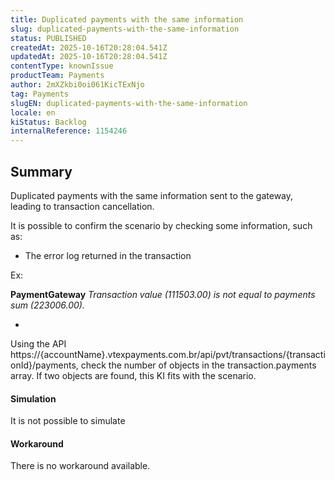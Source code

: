 ```yaml
---
title: Duplicated payments with the same information
slug: duplicated-payments-with-the-same-information
status: PUBLISHED
createdAt: 2025-10-16T20:28:04.541Z
updatedAt: 2025-10-16T20:28:04.541Z
contentType: knownIssue
productTeam: Payments
author: 2mXZkbi0oi061KicTExNjo
tag: Payments
slugEN: duplicated-payments-with-the-same-information
locale: en
kiStatus: Backlog
internalReference: 1154246
---
```


## Summary


Duplicated payments with the same information sent to the gateway, leading to transaction cancellation.

It is possible to confirm the scenario by checking some information, such as:


- The error log returned in the transaction

Ex:

**PaymentGateway**
_Transaction value (111503.00) is not equal to payments sum (223006.00)._



-

Using the API https://{accountName}.vtexpayments.com.br/api/pvt/transactions/{transactionId}/payments, check the number of objects in the transaction.payments array. If two objects are found, this KI fits with the scenario.



#### Simulation


It is not possible to simulate


#### Workaround


There is no workaround available.



